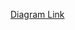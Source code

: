 [Diagram Link](https://mermaid.live/view#pako:eNrtWG1v2zYQ_iuEgA4t4MQvseNEHwKkSRsYy9qgTjq0MFDQEh0TlkmNpOy6Qf77jqIsURIle8M-zh8C07rneHzuueMpL17AQ-L5niR_JYQF5JbiZ4HXM4bgE2OhaEBjzBS6iShhqv779cPkDiuyxTuEpV6hbOkwTdRySsSGBiS1hSW4pAFWlDOUPanDpgEXxMKla_QgeECkpOy5GXmLFZ5j6XjyhYRUamfmy9uHZN6dJnP0G7rBwZK8qyP-JPMpD1ZEaVSxaNz7hjNGAkVCQ1y6Wf5bxqacMQN88wZNGFUUR0gSlcToxNoiQwFHxthgT66uCup9yzzIzZHQSZVZ0gprgObmPvrIxRaL0OnBIPMnes8ihz76iiMagk-Ey6lUfEUyrGV_Ut63kn5BZBJloZq_OFJVo4-YRiQ0j8uRgW_Diw_8cElsGt5qjaNhr9fP8koiMKjKLwm0nhZJdMh94Ri4xfOIyqU7pqurVF0-iOyZSkUEClIfNYKrsP1WU8JCy_iHtR8im7wcC8oqWooIDomYc51eyBM-EKQSFLyiIBFCR2mhC2BqXMnkTR3Qsl3pcEB3VN8InthCgBOZmk_iVG2LiG9bSuHh8_QRdXFMu5t-V2qg7BqkAX3i4INvIB0G3rHBExZESUigXFPKJ2EHKbrWxK_jDloThYuTOeqqVB6WwkilFstVYQfwX5SFFZJF-LDXR09MlyoX9Nfe_thaKB3TbslFB5F2kkrnLSvURoOzfZcGIS1JsEJ0kZEPRxUgjR2KTa-3j7gHndSiuTZYyJhKpGv7lEBjdJ1t8FDfoBZoJU-3SRyZzOJKJbdl4FK3jwUALWJMBkxAoE30DVrwMQFVD150Y0dA5ZVFwYRtNK78_NDhM5Bzp7bj99B7HEIPqUijysLXIyKydfMHFqtcM9Ill4Mu7vS9l_WxREJvSMVcd9Csu30XbAC2pu4GR0ES6dwxsj3SQxH7k6m4trAPessuAZsGZ_-v3QNuElqx7VTse4B9m-DFIp2bjjmY1va9hb1uxDbTkDEa6FkwbD9MsxOYKfVdXTpI1hwrl7f9KW6n1E3HnpjkjgVLwRlPJFxFUuJnGH_dbrL8vLPg9_U4GFd0kXV9tx_HoKA1YvBhy5XvFIsVzVPdw-EIqkO1j94LjsMAS-Wgue4vHyz-QW1UWp89icCVl9-U0e7YNjiANvj5d7SlalmUO8IwDQnMVpWuaAecL9Iv-Wxk51WYIQ5mPz0koQ3F6MuH6WPLtHT3oRiWarn4f7bJ7iq3TP9lD23onfeNtdSmx2aUm6myWmTM2f79uD51P-r3OER-xlQY8orJu5Rlu8vUMPUe43obSF8Zf6Qw_UpvNUinavdpSWFwDqgjHB3SbDZUOUHNov0EJWq_0DpZzY1yTr2OtyZijWno-d6Lxs48EOKazDwfvoZkgbX4vRl7BVNQLp9Cd_d8JRLS8QRPnpeev8Cg4I5nuk32r5m9SYzZd87tpee_eD89f9gfnfbHl-cXg8tBbzgaDTrezvPHo9PexXB8Nhifn_X7w-HoteP9SvGD0_7gfDy46I3GF-f9s8HF69_aB8Vg)